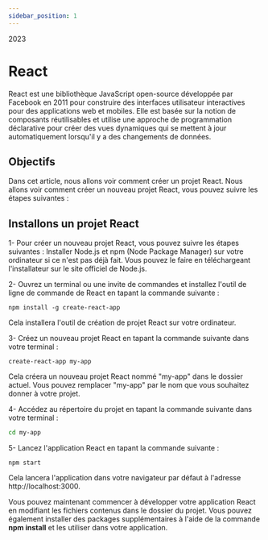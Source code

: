 ```yaml
---
sidebar_position: 1
---
```

2023
# React 

React est une bibliothèque JavaScript open-source développée par Facebook en 2011 pour construire des interfaces utilisateur interactives pour des applications web et mobiles. Elle est basée sur la notion de composants réutilisables et utilise une approche de programmation déclarative pour créer des vues dynamiques qui se mettent à jour automatiquement lorsqu'il y a des changements de données.

## Objectifs 

Dans cet article, nous allons voir comment créer un projet React. Nous allons voir comment créer un nouveau projet React, vous pouvez suivre les étapes suivantes :

## Installons un projet React
1- Pour créer un nouveau projet React, vous pouvez suivre les étapes suivantes :
Installer Node.js et npm (Node Package Manager) sur votre ordinateur si ce n'est pas déjà fait. Vous pouvez le faire en téléchargeant l'installateur sur le site officiel de Node.js.

2- Ouvrez un terminal ou une invite de commandes et installez l'outil de ligne de commande de React en tapant la commande suivante :

```npm
npm install -g create-react-app
````

Cela installera l'outil de création de projet React sur votre ordinateur.

3- Créez un nouveau projet React en tapant la commande suivante dans votre terminal :

```npm
create-react-app my-app
```

Cela créera un nouveau projet React nommé "my-app" dans le dossier actuel. Vous pouvez remplacer "my-app" par le nom que vous souhaitez donner à votre projet.

4- Accédez au répertoire du projet en tapant la commande suivante dans votre terminal :

```bash
cd my-app
```
5- Lancez l'application React en tapant la commande suivante :

```npm
npm start
```

Cela lancera l'application dans votre navigateur par défaut à l'adresse http://localhost:3000.

Vous pouvez maintenant commencer à développer votre application React en modifiant les fichiers contenus dans le dossier du projet. Vous pouvez également installer des packages supplémentaires à l'aide de la commande **npm install** et les utiliser dans votre application.
